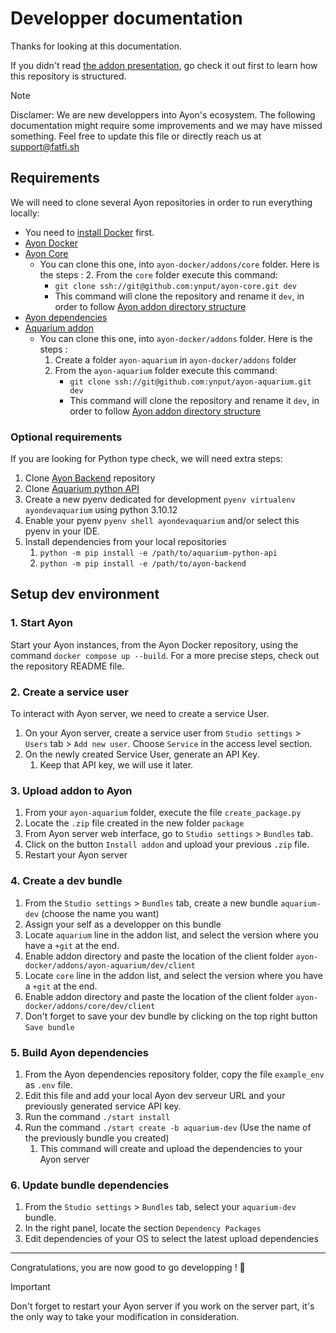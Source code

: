 # Developper documentation

Thanks for looking at this documentation.

If you didn't read [the addon presentation](../README.md#presentation), go check it out first to learn how this repository is structured.

> [!NOTE]
> Disclamer: We are new developpers into Ayon's ecosystem.
> The following documentation might require some improvements and we may have missed something.
> Feel free to update this file or directly reach us at [support@fatfi.sh](mailto:support@fatfi.sh)

## Requirements

We will need to clone several Ayon repositories in order to run everything locally:

- You need to [install Docker](https://docs.docker.com/engine/install/) first.
- [Ayon Docker](https://github.com/ynput/ayon-docker)
- [Ayon Core](https://github.com/ynput/ayon-core)
  - You can clone this one, into `ayon-docker/addons/core` folder. Here is the steps :
    2. From the `core` folder execute this command:
       - `git clone ssh://git@github.com:ynput/ayon-core.git dev`
       - This command will clone the repository and rename it `dev`, in order to follow [Ayon addon directory structure](https://ayon.ynput.io/docs/admin_server_installing_addons#directory-structure)
- [Ayon dependencies](https://github.com/ynput/ayon-dependencies-tool)
- [Aquarium addon](https://github.com/ynput/ayon-aquarium)
  - You can clone this one, into `ayon-docker/addons` folder. Here is the steps :
    1. Create a folder `ayon-aquarium` in `ayon-docker/addons` folder
    2. From the `ayon-aquarium` folder execute this command:
       - `git clone ssh://git@github.com:ynput/ayon-aquarium.git dev`
       - This command will clone the repository and rename it `dev`, in order to follow [Ayon addon directory structure](https://ayon.ynput.io/docs/admin_server_installing_addons#directory-structure)

### Optional requirements

If you are looking for Python type check, we will need extra steps:

1. Clone [Ayon Backend](https://github.com/ynput/ayon-backend) repository
2. Clone [Aquarium python API](https://github.com/fatfish-lab/aquarium-python-api)
3. Create a new pyenv dedicated for development `pyenv virtualenv ayondevaquarium` using python 3.10.12
4. Enable your pyenv `pyenv shell ayondevaquarium` and/or select this pyenv in your IDE.
5. Install dependencies from your local repositories
   1. `python -m pip install -e /path/to/aquarium-python-api`
   2. `python -m pip install -e /path/to/ayon-backend`

## Setup dev environment


### 1. Start Ayon

Start your Ayon instances, from the Ayon Docker repository, using the command `docker compose up --build`. For a more precise steps, check out the repository README file.

### 2. Create a service user

To interact with Ayon server, we need to create a service User.

1. On your Ayon server, create a service user from `Studio settings` > `Users` tab > `Add new user`. Choose `Service` in the access level section.
1. On the newly created Service User, generate an API Key.
   1. Keep that API key, we will use it later.

### 3. Upload addon to Ayon

1. From your `ayon-aquarium` folder, execute the file `create_package.py`
2. Locate the `.zip` file created in the new folder `package`
3. From Ayon server web interface, go to `Studio settings` > `Bundles` tab.
4. Click on the button `Install addon` and upload your previous `.zip` file.
5. Restart your Ayon server

### 4. Create a dev bundle

1. From the `Studio settings` > `Bundles` tab, create a new bundle `aquarium-dev` (choose the name you want)
2. Assign your self as a developper on this bundle
3. Locate `aquarium` line in the addon list, and select the version where you have a `+git` at the end.
4. Enable addon directory and paste the location of the client folder `ayon-docker/addons/ayon-aquarium/dev/client`
5. Locate `core` line in the addon list, and select the version where you have a `+git` at the end.
6. Enable addon directory and paste the location of the client folder `ayon-docker/addons/core/dev/client`
7. Don't forget to save your dev bundle by clicking on the top right button `Save bundle`

### 5. Build Ayon dependencies

1. From the Ayon dependencies repository folder, copy the file `example_env` as `.env` file.
2. Edit this file and add your local Ayon dev serveur URL and your previously generated service API key.
3. Run the command `./start install`
4. Run the command `./start create -b aquarium-dev` (Use the name of the previously bundle you created)
   1. This command will create and upload the dependencies to your Ayon server

### 6. Update bundle dependencies

1. From the `Studio settings` > `Bundles` tab, select your `aquarium-dev` bundle.
2. In the right panel, locate the section `Dependency Packages`
3. Edit dependencies of your OS to select the latest upload dependencies

---

Congratulations, you are now good to go developping ! 🎉

> [!IMPORTANT]
> Don't forget to restart your Ayon server if you work on the server part, it's the only way to take your modification in consideration.